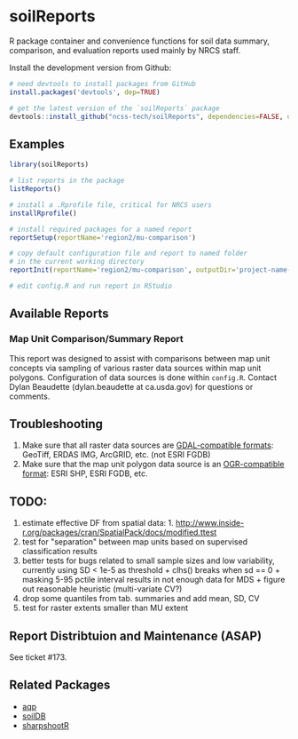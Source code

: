 # soilReports
R package container and convenience functions for soil data summary, comparison, and evaluation reports used mainly by NRCS staff.


Install the development version from Github:

```r
# need devtools to install packages from GitHub
install.packages('devtools', dep=TRUE)

# get the latest version of the `soilReports` package
devtools::install_github("ncss-tech/soilReports", dependencies=FALSE, upgrade_dependencies=FALSE)
```

## Examples
```r
library(soilReports)

# list reports in the package
listReports()

# install a .Rprofile file, critical for NRCS users
installRprofile()

# install required packages for a named report
reportSetup(reportName='region2/mu-comparison')

# copy default configuration file and report to named folder 
# in the current working directory
reportInit(reportName='region2/mu-comparison', outputDir='project-name-MU-comparison')

# edit config.R and run report in RStudio
```

## Available Reports

### Map Unit Comparison/Summary Report

This report was designed to assist with comparisons between map unit concepts via sampling of various raster data sources within map unit polygons. Configuration of data sources is done within `config.R`. Contact Dylan Beaudette (dylan.beaudette at ca.usda.gov) for questions or comments.


## Troubleshooting
1. Make sure that all raster data sources are [GDAL-compatible formats](http://www.gdal.org/formats_list.html): GeoTiff, ERDAS IMG, ArcGRID, etc. (not ESRI FGDB)
2. Make sure that the map unit polygon data source is an [OGR-compatible format](http://www.gdal.org/ogr_formats.html): ESRI SHP, ESRI FGDB, etc.

## TODO: 
  1. estimate effective DF from spatial data: 
    1. http://www.inside-r.org/packages/cran/SpatialPack/docs/modified.ttest
  2. test for "separation" between map units based on supervised classification results
  3. better tests for bugs related to small sample sizes and low variability, currently using SD < 1e-5 as threshold
    + clhs() breaks when sd == 0
    + masking 5-95 pctile interval results in not enough data for MDS
    + figure out reasonable heuristic (multi-variate CV?)
  4. drop some quantiles from tab. summaries and add mean, SD, CV
  5. test for raster extents smaller than MU extent
  
## Report Distribtuion and Maintenance (ASAP)
See ticket #173.



## Related Packages
 * [aqp](https://github.com/ncss-tech/aqp)
 * [soilDB](https://github.com/ncss-tech/soilDB)
 * [sharpshootR](https://github.com/ncss-tech/sharpshootR)
 